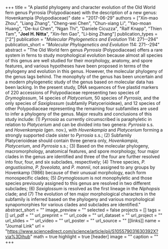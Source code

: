 +++
title = "A plastid phylogeny and character evolution of the Old World fern genus Pyrrosia (Polypodiaceae) with the description of a new genus: Hovenkampia (Polypodiaceae)"
date = "2017-06-29"
authors = ["Xin-mao Zhou", "Liang Zhang", "Cheng-wei Chen", "Chun-xiang Li", "Yao-moan Huang", "De-kui Chen", "Ngan Thi", "Daniele Cicuzza", "Ralf Knapp", "Thien Tam", "**Joel H. Nitta**", "Xin-fen Gao", "Li-bing Zhang"]
publication_types = ["2"]
publication = "_Molecular Phylogenetics and Evolution_ 114: 271--294"
publication_short = "_Molecular Phylogenetics and Evolution_ 114: 271--294"
abstract = "The Old World fern genus *Pyrrosia* (Polypodiaceae) offers a rare system in ferns to study morphological evolution because almost all species of this genus are well studied for their morphology, anatomy, and spore features, and various hypotheses have been proposed in terms of the phylogeny and evolution in this genus. However, the molecular phylogeny of the genus lags behind. The monophyly of the genus has been uncertain and a modern phylogenetic study of the genus based on molecular data has been lacking. In the present study, DNA sequences of five plastid markers of 220 accessions of Polypodiaceae representing two species of *Drymoglossum*, 14 species of *Platycerium*, 50 species of *Pyrrosia*, and the only species of *Saxiglossum* (subfamily Platycerioideae), and 12 species of other Polypodiaceae representing the remaining four subfamilies are used to infer a phylogeny of the genus. Major results and conclusions of this study include: (1) *Pyrrosia* as currently circumscribed is paraphyletic in relation to *Platycerium* and can be divided into two genera: *Pyrrosia* s.s. and *Hovenkampia* (gen. nov.), with *Hovenkampia* and *Platycerium* forming a strongly supported clade sister to *Pyrrosia* s.s.; (2) Subfamily Platycerioideae should contain three genera only, *Hovenkampia*, *Platycerium*, and *Pyrrosia* s.s.; (3) Based on the molecular phylogeny, macromorphology, anatomical features, and spore morphology, four major clades in the genus are identified and three of the four are further resolved into four, four, and six subclades, respectively; (4) Three species, *P. angustissima*, *P. foveolata*, and *P. mannii*, not assigned to any groups by Hovenkamp (1986) because of their unusual morphology, each form monospecific clades; (5) *Drymoglossum* is not monophyletic and those species previously assigned to this genus are resolved in two different subclades; (6) *Saxiglossum* is resolved as the first lineage in the *Niphopsis* clade; and (7) The evolution of ten major morphological characters in the subfamily is inferred based on the phylogeny and various morphological synapomorphies for various clades and subclades are identified."
abstract_short = ""
image_preview = ""
selected = false
projects = []
tags = []
url_pdf = ""
url_preprint = ""
url_code = ""
url_dataset = ""
url_project = ""
url_slides = ""
url_video = ""
url_poster = ""
url_source = ""
[[links]]
  name = "Journal Link"
  url = "https://www.sciencedirect.com/science/article/pii/S105579031630392X?via%3Dihub"
math = true
highlight = true
[header]
image = ""
caption = ""
+++
